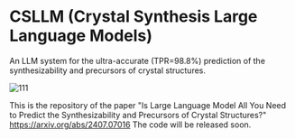 # CSLLM (Crystal Synthesis Large Language Models)
An LLM system for the ultra-accurate (TPR=98.8%) prediction of the synthesizability and precursors of crystal structures.

![111](https://github.com/user-attachments/assets/875cebee-25ef-475d-a219-8665c25421b4)

This is the repository of the paper "Is Large Language Model All You Need to Predict the Synthesizability and Precursors of Crystal Structures?"
https://arxiv.org/abs/2407.07016
The code will be released soon.

